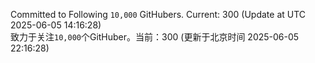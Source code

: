 Committed to Following `10,000` GitHubers. Current: <!-- FOLLOWING_COUNT -->300<!-- FOLLOWING_COUNT --> (Update at UTC <!-- LAST_UPDATED -->2025-06-05 14:16:28<!-- LAST_UPDATED -->)<br>
致力于关注`10,000`个GitHuber。当前：<!-- FOLLOWING_COUNT -->300<!-- FOLLOWING_COUNT --> (更新于北京时间 <!-- LAST_UPDATED_CST -->2025-06-05 22:16:28<!-- LAST_UPDATED_CST -->)

